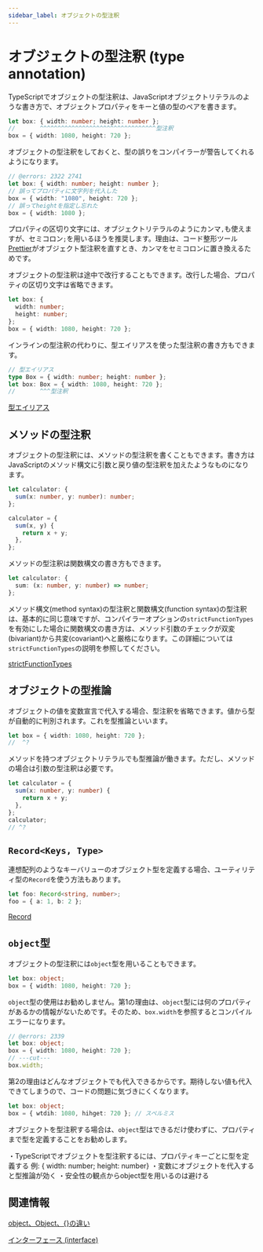 ```yaml
---
sidebar_label: オブジェクトの型注釈
---
```


# オブジェクトの型注釈 (type annotation)

TypeScriptでオブジェクトの型注釈は、JavaScriptオブジェクトリテラルのような書き方で、オブジェクトプロパティをキーと値の型のペアを書きます。

```ts twoslash
let box: { width: number; height: number };
//       ^^^^^^^^^^^^^^^^^^^^^^^^^^^^^^^^^型注釈
box = { width: 1080, height: 720 };
```

オブジェクトの型注釈をしておくと、型の誤りをコンパイラーが警告してくれるようになります。

```ts twoslash
// @errors: 2322 2741
let box: { width: number; height: number };
// 誤ってプロパティに文字列を代入した
box = { width: "1080", height: 720 };
// 誤ってheightを指定し忘れた
box = { width: 1080 };
```

プロパティの区切り文字には、オブジェクトリテラルのようにカンマ`,`も使えますが、セミコロン`;`を用いるほうを推奨します。理由は、コード整形ツール[Prettier](/tutorials/prettier)がオブジェクト型注釈を直すとき、カンマをセミコロンに置き換えるためです。

オブジェクトの型注釈は途中で改行することもできます。改行した場合、プロパティの区切り文字は省略できます。

```ts twoslash
let box: {
  width: number;
  height: number;
};
box = { width: 1080, height: 720 };
```

インラインの型注釈の代わりに、型エイリアスを使った型注釈の書き方もできます。

```ts twoslash
// 型エイリアス
type Box = { width: number; height: number };
let box: Box = { width: 1080, height: 720 };
//       ^^^型注釈
```

[型エイリアス](../type-alias.md)

## メソッドの型注釈

オブジェクトの型注釈には、メソッドの型注釈を書くこともできます。書き方はJavaScriptのメソッド構文に引数と戻り値の型注釈を加えたようなものになります。

```ts twoslash
let calculator: {
  sum(x: number, y: number): number;
};

calculator = {
  sum(x, y) {
    return x + y;
  },
};
```

メソッドの型注釈は関数構文の書き方もできます。

```ts twoslash
let calculator: {
  sum: (x: number, y: number) => number;
};
```

メソッド構文(method syntax)の型注釈と関数構文(function syntax)の型注釈は、基本的に同じ意味ですが、コンパイラーオプションの`strictFunctionTypes`を有効にした場合に関数構文の書き方は、メソッド引数のチェックが双変(bivariant)から共変(covariant)へと厳格になります。この詳細については`strictFunctionTypes`の説明を参照してください。

[strictFunctionTypes](../../tsconfig/strictfunctiontypes.md)

## オブジェクトの型推論

オブジェクトの値を変数宣言で代入する場合、型注釈を省略できます。値から型が自動的に判別されます。これを型推論といいます。

```ts twoslash
let box = { width: 1080, height: 720 };
//  ^?
```

メソッドを持つオブジェクトリテラルでも型推論が働きます。ただし、メソッドの場合は引数の型注釈は必要です。

```ts twoslash
let calculator = {
  sum(x: number, y: number) {
    return x + y;
  },
};
calculator;
// ^?
```

## `Record<Keys, Type>`

連想配列のようなキーバリューのオブジェクト型を定義する場合、ユーティリティ型の`Record`を使う方法もあります。

```ts twoslash
let foo: Record<string, number>;
foo = { a: 1, b: 2 };
```

[Record](../../type-reuse/utility-types/record.md)

## `object`型

オブジェクトの型注釈には`object`型を用いることもできます。

```ts twoslash
let box: object;
box = { width: 1080, height: 720 };
```

`object`型の使用はお勧めしません。第1の理由は、`object`型には何のプロパティがあるかの情報がないためです。そのため、`box.width`を参照するとコンパイルエラーになります。

```ts twoslash
// @errors: 2339
let box: object;
box = { width: 1080, height: 720 };
// ---cut---
box.width;
```

第2の理由はどんなオブジェクトでも代入できるからです。期待しない値も代入できてしまうので、コードの問題に気づきにくくなります。

```ts twoslash
let box: object;
box = { wtdih: 1080, hihget: 720 }; // スペルミス
```

オブジェクトを型注釈する場合は、`object`型はできるだけ使わずに、プロパティまで型を定義することをお勧めします。

<TweetILearned>

・TypeScriptでオブジェクトを型注釈するには、プロパティキーごとに型を定義する
例: { width: number; height: number}
・変数にオブジェクトを代入すると型推論が効く
・安全性の観点からobject型を用いるのは避ける

</TweetILearned>

## 関連情報

[object、Object、{}の違い](./difference-among-object-and-object.md)

[インターフェース (interface)](/reference/object-oriented/interface)
